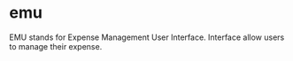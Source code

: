 # emu
EMU stands for Expense Management User Interface. Interface allow users to manage their expense.
